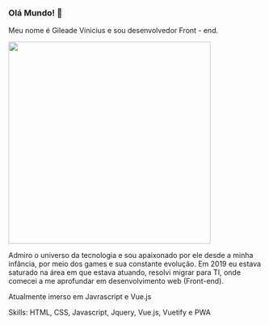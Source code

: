 ### Olá Mundo! :metal:

Meu nome é Gileade Vinicius e sou desenvolvedor Front - end.

<img width="400px" src="https://welcome.atlasgov.com/hubfs/site/plataforma/plataforma.svg" />

Admiro o universo da tecnologia e sou apaixonado por ele desde a minha infância, por meio dos games e sua constante evolução. Em 2019 eu estava saturado na área em que estava atuando, resolvi migrar para TI, onde comecei a me aprofundar em desenvolvimento web (Front-end).

Atualmente imerso em Javrascript e Vue.js

Skills: HTML, CSS, Javascript, Jquery, Vue.js, Vuetify e PWA

